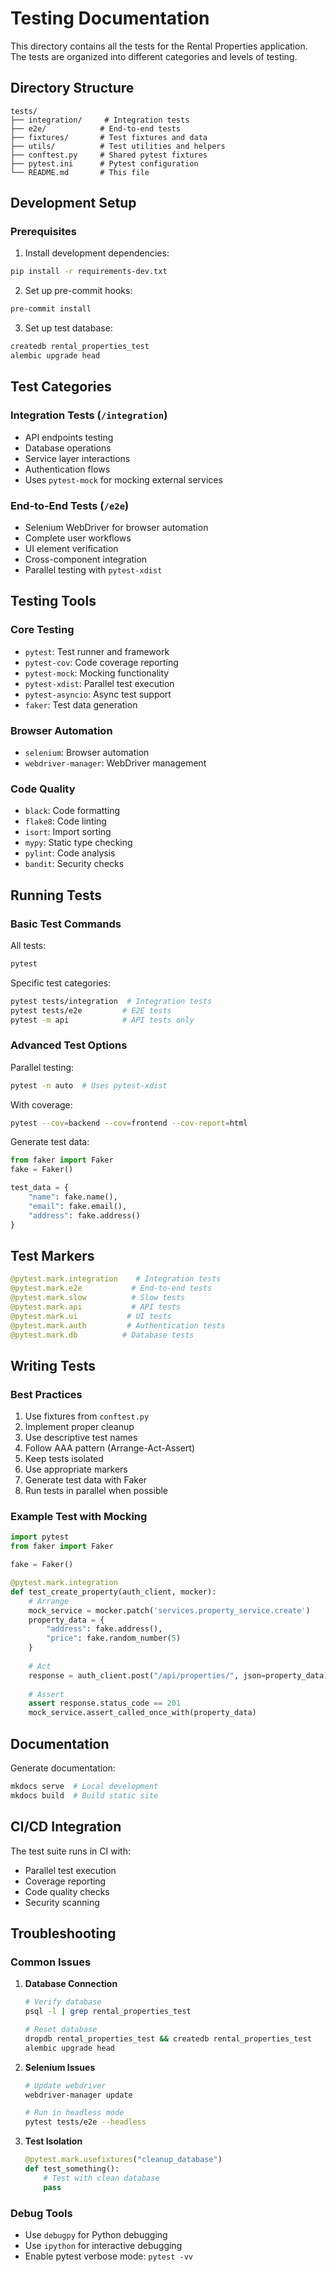 # Testing Documentation

This directory contains all the tests for the Rental Properties application. The tests are organized into different categories and levels of testing.

## Directory Structure

```
tests/
├── integration/     # Integration tests
├── e2e/            # End-to-end tests
├── fixtures/       # Test fixtures and data
├── utils/          # Test utilities and helpers
├── conftest.py     # Shared pytest fixtures
├── pytest.ini      # Pytest configuration
└── README.md       # This file
```

## Development Setup

### Prerequisites
1. Install development dependencies:
```bash
pip install -r requirements-dev.txt
```

2. Set up pre-commit hooks:
```bash
pre-commit install
```

3. Set up test database:
```bash
createdb rental_properties_test
alembic upgrade head
```

## Test Categories

### Integration Tests (`/integration`)
- API endpoints testing
- Database operations
- Service layer interactions
- Authentication flows
- Uses `pytest-mock` for mocking external services

### End-to-End Tests (`/e2e`)
- Selenium WebDriver for browser automation
- Complete user workflows
- UI element verification
- Cross-component integration
- Parallel testing with `pytest-xdist`

## Testing Tools

### Core Testing
- `pytest`: Test runner and framework
- `pytest-cov`: Code coverage reporting
- `pytest-mock`: Mocking functionality
- `pytest-xdist`: Parallel test execution
- `pytest-asyncio`: Async test support
- `faker`: Test data generation

### Browser Automation
- `selenium`: Browser automation
- `webdriver-manager`: WebDriver management

### Code Quality
- `black`: Code formatting
- `flake8`: Code linting
- `isort`: Import sorting
- `mypy`: Static type checking
- `pylint`: Code analysis
- `bandit`: Security checks

## Running Tests

### Basic Test Commands

All tests:
```bash
pytest
```

Specific test categories:
```bash
pytest tests/integration  # Integration tests
pytest tests/e2e         # E2E tests
pytest -m api            # API tests only
```

### Advanced Test Options

Parallel testing:
```bash
pytest -n auto  # Uses pytest-xdist
```

With coverage:
```bash
pytest --cov=backend --cov=frontend --cov-report=html
```

Generate test data:
```python
from faker import Faker
fake = Faker()

test_data = {
    "name": fake.name(),
    "email": fake.email(),
    "address": fake.address()
}
```

## Test Markers

```python
@pytest.mark.integration    # Integration tests
@pytest.mark.e2e           # End-to-end tests
@pytest.mark.slow          # Slow tests
@pytest.mark.api           # API tests
@pytest.mark.ui           # UI tests
@pytest.mark.auth         # Authentication tests
@pytest.mark.db          # Database tests
```

## Writing Tests

### Best Practices
1. Use fixtures from `conftest.py`
2. Implement proper cleanup
3. Use descriptive test names
4. Follow AAA pattern (Arrange-Act-Assert)
5. Keep tests isolated
6. Use appropriate markers
7. Generate test data with Faker
8. Run tests in parallel when possible

### Example Test with Mocking
```python
import pytest
from faker import Faker

fake = Faker()

@pytest.mark.integration
def test_create_property(auth_client, mocker):
    # Arrange
    mock_service = mocker.patch('services.property_service.create')
    property_data = {
        "address": fake.address(),
        "price": fake.random_number(5)
    }
    
    # Act
    response = auth_client.post("/api/properties/", json=property_data)
    
    # Assert
    assert response.status_code == 201
    mock_service.assert_called_once_with(property_data)
```

## Documentation

Generate documentation:
```bash
mkdocs serve  # Local development
mkdocs build  # Build static site
```

## CI/CD Integration

The test suite runs in CI with:
- Parallel test execution
- Coverage reporting
- Code quality checks
- Security scanning

## Troubleshooting

### Common Issues

1. **Database Connection**
   ```bash
   # Verify database
   psql -l | grep rental_properties_test
   
   # Reset database
   dropdb rental_properties_test && createdb rental_properties_test
   alembic upgrade head
   ```

2. **Selenium Issues**
   ```bash
   # Update webdriver
   webdriver-manager update
   
   # Run in headless mode
   pytest tests/e2e --headless
   ```

3. **Test Isolation**
   ```python
   @pytest.mark.usefixtures("cleanup_database")
   def test_something():
       # Test with clean database
       pass
   ```

### Debug Tools
- Use `debugpy` for Python debugging
- Use `ipython` for interactive debugging
- Enable pytest verbose mode: `pytest -vv`
